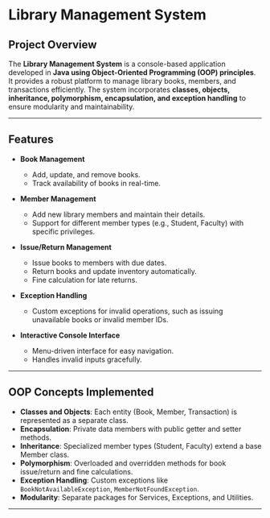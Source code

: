 # Library Management System

## Project Overview
The **Library Management System** is a console-based application developed in **Java using Object-Oriented Programming (OOP) principles**. It provides a robust platform to manage library books, members, and transactions efficiently. The system incorporates **classes, objects, inheritance, polymorphism, encapsulation, and exception handling** to ensure modularity and maintainability.

---

## Features
- **Book Management**
  - Add, update, and remove books.
  - Track availability of books in real-time.
  
- **Member Management**
  - Add new library members and maintain their details.
  - Support for different member types (e.g., Student, Faculty) with specific privileges.
  
- **Issue/Return Management**
  - Issue books to members with due dates.
  - Return books and update inventory automatically.
  - Fine calculation for late returns.
  
- **Exception Handling**
  - Custom exceptions for invalid operations, such as issuing unavailable books or invalid member IDs.

- **Interactive Console Interface**
  - Menu-driven interface for easy navigation.
  - Handles invalid inputs gracefully.

---

## OOP Concepts Implemented
- **Classes and Objects**: Each entity (Book, Member, Transaction) is represented as a separate class.  
- **Encapsulation**: Private data members with public getter and setter methods.  
- **Inheritance**: Specialized member types (Student, Faculty) extend a base Member class.  
- **Polymorphism**: Overloaded and overridden methods for book issue/return and fine calculations.  
- **Exception Handling**: Custom exceptions like `BookNotAvailableException`, `MemberNotFoundException`.  
- **Modularity**: Separate packages for Services, Exceptions, and Utilities.

---

